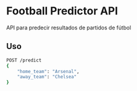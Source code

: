 # Football Predictor API

API para predecir resultados de partidos de fútbol

## Uso

```bash
POST /predict
{
    "home_team": "Arsenal",
    "away_team": "Chelsea"
}
